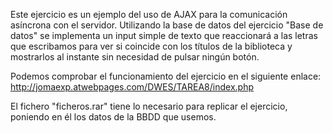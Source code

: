 Este ejercicio es un ejemplo del uso de AJAX para la comunicación asíncrona con el servidor.
Utilizando la base de datos del ejercicio "Base de datos" se implementa un input simple de texto 
que reaccionará a las letras que escribamos para ver si coincide con los títulos de la biblioteca y mostrarlos al instante
sin necesidad de pulsar ningún botón.

Podemos comprobar el funcionamiento del ejercicio en el siguiente enlace:
http://jomaexp.atwebpages.com/DWES/TAREA8/index.php

El fichero "ficheros.rar" tiene lo necesario para replicar el ejercicio, poniendo en él los datos de la BBDD que usemos.
